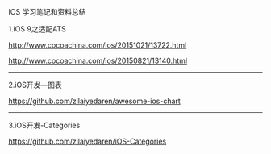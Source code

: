 IOS 学习笔记和资料总结

1.iOS 9之适配ATS

http://www.cocoachina.com/ios/20151021/13722.html

http://www.cocoachina.com/ios/20150821/13140.html

----------------------------------------------------------------------
2.iOS开发—图表

https://github.com/zilaiyedaren/awesome-ios-chart

-----------------------------------------------------------------------
3.iOS开发-Categories

https://github.com/zilaiyedaren/iOS-Categories


